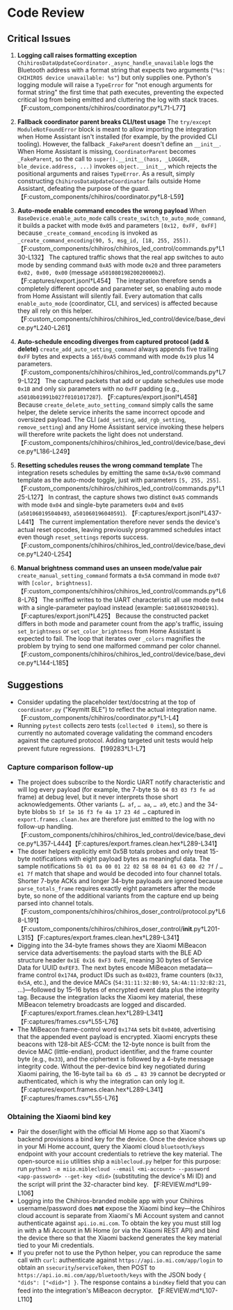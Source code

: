 # Code Review

## Critical Issues

1. **Logging call raises formatting exception**
   `ChihirosDataUpdateCoordinator._async_handle_unavailable` logs the Bluetooth address with a format string that expects two arguments (`"%s: CHIHIROS device unavailable: %s"`) but only supplies one. Python's logging module will raise a `TypeError` for "not enough arguments for format string" the first time that path executes, preventing the expected critical log from being emitted and cluttering the log with stack traces. 【F:custom_components/chihiros/coordinator.py†L71-L77】

2. **Fallback coordinator parent breaks CLI/test usage**
   The `try/except ModuleNotFoundError` block is meant to allow importing the integration when Home Assistant isn't installed (for example, by the provided CLI tooling). However, the fallback `_FakeParent` doesn't define an `__init__`. When Home Assistant is missing, `CoordinatorParent` becomes `_FakeParent`, so the call to `super().__init__(hass, _LOGGER, ble_device.address, ...)` invokes `object.__init__`, which rejects the positional arguments and raises `TypeError`. As a result, simply constructing `ChihirosDataUpdateCoordinator` fails outside Home Assistant, defeating the purpose of the guard. 【F:custom_components/chihiros/coordinator.py†L8-L59】

3. **Auto-mode enable command encodes the wrong payload**
   When `BaseDevice.enable_auto_mode` calls `create_switch_to_auto_mode_command`, it builds a packet with mode `0x05` and parameters `[0x12, 0xFF, 0xFF]` because `_create_command_encoding` is invoked as `_create_command_encoding(90, 5, msg_id, [18, 255, 255])`. 【F:custom_components/chihiros/chihiros_led_control/commands.py†L130-L132】 The captured traffic shows that the real app switches to auto mode by sending command `0xA5` with mode `0x20` and three parameters `0x02, 0x00, 0x00` (message `a50108019820020000b2`). 【F:captures/export.jsonl†L454】 The integration therefore sends a completely different opcode and parameter set, so enabling auto mode from Home Assistant will silently fail. Every automation that calls `enable_auto_mode` (coordinator, CLI, and services) is affected because they all rely on this helper. 【F:custom_components/chihiros/chihiros_led_control/device/base_device.py†L240-L261】

4. **Auto-schedule encoding diverges from captured protocol (add & delete)**
   `create_add_auto_setting_command` always appends five trailing `0xFF` bytes and expects a `165/0xA5` command with mode `0x19` plus 14 parameters. 【F:custom_components/chihiros/chihiros_led_control/commands.py†L79-L122】 The captured packets that add or update schedules use mode `0x1B` and only six parameters with no `0xFF` padding (e.g., `a5010b01991b027f0101017287`). 【F:captures/export.jsonl†L458】 Because `create_delete_auto_setting_command` simply calls the same helper, the delete service inherits the same incorrect opcode and oversized payload. The CLI (`add_setting`, `add_rgb_setting`, `remove_setting`) and any Home Assistant service invoking these helpers will therefore write packets the light does not understand. 【F:custom_components/chihiros/chihiros_led_control/device/base_device.py†L186-L249】

5. **Resetting schedules reuses the wrong command template**
   The integration resets schedules by emitting the same `0x5A/0x90` command template as the auto-mode toggle, just with parameters `[5, 255, 255]`. 【F:custom_components/chihiros/chihiros_led_control/commands.py†L125-L127】 In contrast, the capture shows two distinct `0xA5` commands with mode `0x04` and single-byte parameters `0x04` and `0x05` (`a501060195040493`, `a501060196040591`). 【F:captures/export.jsonl†L437-L441】 The current implementation therefore never sends the device's actual reset opcodes, leaving previously programmed schedules intact even though `reset_settings` reports success. 【F:custom_components/chihiros/chihiros_led_control/device/base_device.py†L240-L254】

6. **Manual brightness command uses an unseen mode/value pair**
   `create_manual_setting_command` formats a `0x5A` command in mode `0x07` with `[color, brightness]`. 【F:custom_components/chihiros/chihiros_led_control/commands.py†L68-L76】 The sniffed writes to the UART characteristic all use mode `0x04` with a single-parameter payload instead (example: `5a01060192040191`). 【F:captures/export.jsonl†L425】 Because the constructed packet differs in both mode and parameter count from the app's traffic, issuing `set_brightness` or `set_color_brightness` from Home Assistant is expected to fail. The loop that iterates over `_colors` magnifies the problem by trying to send one malformed command per color channel. 【F:custom_components/chihiros/chihiros_led_control/device/base_device.py†L144-L185】

## Suggestions

* Consider updating the placeholder text/docstring at the top of `coordinator.py` ("Keymitt BLE") to reflect the actual integration name. 【F:custom_components/chihiros/coordinator.py†L1-L4】
* Running `pytest` collects zero tests (`collected 0 items`), so there is currently no automated coverage validating the command encoders against the captured protocol. Adding targeted unit tests would help prevent future regressions. 【199283†L1-L7】

### Capture comparison follow-up

* The project does subscribe to the Nordic UART notify characteristic and will log every payload (for example, the 7-byte `5b 04 03 03 f3 fe ad` frame) at debug level, but it never interprets those short acknowledgements. Other variants (`… af`, `… aa`, `… a9`, etc.) and the 34-byte blobs `5b 1f 1e 16 f3 fe 4a 17 23 4d …` captured in `export.frames.clean.hex` are therefore just emitted to the log with no follow-up handling. 【F:custom_components/chihiros/chihiros_led_control/device/base_device.py†L357-L444】【F:captures/export.frames.clean.hex†L289-L341】
* The doser helpers explicitly emit 0x5B totals probes and only treat 15-byte notifications with eight payload bytes as meaningful data. The sample notifications `5b 01 0a 00 01 22 02 58 08 04 01 63 00 d2 7f` / `… e1 7f` match that shape and would be decoded into four channel totals. Shorter 7-byte ACKs and longer 34-byte payloads are ignored because `parse_totals_frame` requires exactly eight parameters after the mode byte, so none of the additional variants from the capture end up being parsed into channel totals. 【F:custom_components/chihiros/chihiros_doser_control/protocol.py†L68-L191】【F:custom_components/chihiros/chihiros_doser_control/__init__.py†L201-L315】【F:captures/export.frames.clean.hex†L289-L341】
* Digging into the 34-byte frames shows they are Xiaomi MiBeacon service data advertisements: the payload starts with the BLE AD structure header `0x1E 0x16 0xF3 0xFE`, meaning 30 bytes of Service Data for UUID `0xFEF3`. The next bytes encode MiBeacon metadata—frame control `0x174A`, product IDs such as `0x4D23`, frame counters (`0x33`, `0x5A`, etc.), and the device MACs (`54:31:11:32:B0:93`, `5A:4A:11:32:B2:21`, …)—followed by 15–16 bytes of encrypted event data plus the integrity tag. Because the integration lacks the Xiaomi key material, these MiBeacon telemetry broadcasts are logged and discarded. 【F:captures/export.frames.clean.hex†L289-L341】【F:captures/frames.csv†L55-L76】
* The MiBeacon frame-control word `0x174A` sets bit `0x0400`, advertising that the appended event payload is encrypted. Xiaomi encrypts these beacons with 128-bit AES-CCM: the 12-byte nonce is built from the device MAC (little-endian), product identifier, and the frame counter byte (e.g., `0x33`), and the ciphertext is followed by a 4-byte message integrity code. Without the per-device bind key negotiated during Xiaomi pairing, the 16-byte tail `ba 6b d5 … 83 39` cannot be decrypted or authenticated, which is why the integration can only log it. 【F:captures/export.frames.clean.hex†L289-L341】【F:captures/frames.csv†L55-L76】

### Obtaining the Xiaomi bind key

* Pair the doser/light with the official Mi Home app so that Xiaomi's backend provisions a bind key for the device. Once the device shows up in your Mi Home account, query the Xiaomi cloud `bluetooth/keys` endpoint with your account credentials to retrieve the key material. The open-source `miio` utilities ship a `miblecloud.py` helper for this purpose: run `python3 -m miio.miblecloud --email <mi-account> --password <app-password> --get-key <did>` (substituting the device's Mi ID) and the script will print the 32-character bind key. 【F:REVIEW.md†L99-L106】
* Logging into the Chihiros-branded mobile app with your Chihiros username/password does **not** expose the Xiaomi bind key—the Chihiros cloud account is separate from Xiaomi's Mi Account system and cannot authenticate against `api.io.mi.com`. To obtain the key you must still log in with a Mi Account in Mi Home (or via the Xiaomi REST API) and bind the device there so that the Xiaomi backend generates the key material tied to your Mi credentials.
* If you prefer not to use the Python helper, you can reproduce the same call with `curl`: authenticate against `https://api.io.mi.com/app/login` to obtain an `ssecurity`/`serviceToken`, then POST to `https://api.io.mi.com/app/bluetooth/keys` with the JSON body `{ "dids": ["<did>"] }`. The response contains a `bindKey` field that you can feed into the integration's MiBeacon decryptor. 【F:REVIEW.md†L107-L110】


